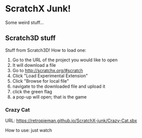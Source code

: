# ScratchX Junk!
Some weird stuff...
## Scratch3D stuff
Stuff from Scratch3D!
How to load one:
1. Go to the URL of the project you would like to open
2. It will download a file
3. Go to http://scratchx.org/#scratch
4. Click "Load Experimental Extension"
5. Click "Browse for local file"
6. navigate to the downloaded file and upload it
7. click the green flag
8. a pop-up will open; that is the game

### Crazy Cat
URL: https://retropieman.github.io/ScratchX-junk/Crazy-Cat.sbx

How to use: just watch

